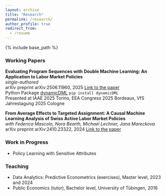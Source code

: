 ```yaml
---
layout: archive
title: "Research"
permalink: /research/
author_profile: true
redirect_from:
  - /resume
---
```


{% include base_path %}

### Working Papers
**Evaluating Program Sequences with Double Machine Learning: An Application to Labor Market Policies**  
*single-authored*  
arXiv preprint arXiv:2506.11960, 2025 [Link to the paper](https://arxiv.org/abs/2506.11960)  
Python Package [dynamicDML](https://pypi.org/project/dynamicDML/) `pip install dynamicDML`  
Presented at IAAE 2025 Torino, EEA Congress 2025 Bordeaux, VfS Jahrestagung 2025 Cologne  

**From Average Effects to Targeted Assignment: A Causal Machine Learning Analysis of Swiss Active Labor Market Policies**  
*with Federica Mascolo, Nora Bearth, Michael Lechner, Jana Mareckova*  
arXiv preprint arXiv:2410.23322, 2024 [Link to the paper](https://arxiv.org/abs/2410.23322)  

### Work in Progress
* Policy Learning with Sensitive Attributes

### Teaching
* Data Analytics: Predictive Econometrics (exercises), Master level, 2023 and 2024
* Public Economics (tutor), Bachelor level, University of Tübingen, 2016




